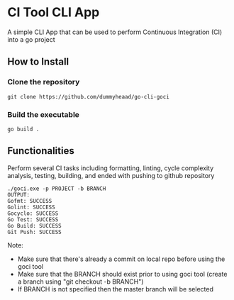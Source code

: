 # CI Tool CLI App
A simple CLI App that can be used to perform Continuous Integration (CI) into a go project

## How to Install
### Clone the repository

    git clone https://github.com/dummyheaad/go-cli-goci

### Build the executable

    go build .

## Functionalities
Perform several CI tasks including formatting, linting, cycle complexity analysis, testing, building, and ended with pushing to github repository

    ./goci.exe -p PROJECT -b BRANCH
    OUTPUT:
    Gofmt: SUCCESS
    Golint: SUCCESS
    Gocyclo: SUCCESS
    Go Test: SUCCESS
    Go Build: SUCCESS
    Git Push: SUCCESS


Note:
- Make sure that there's already a commit on local repo before using the goci tool
- Make sure that the BRANCH should exist prior to using goci tool (create a branch using "git checkout -b BRANCH")
- If BRANCH is not specified then the master branch will be selected